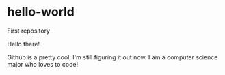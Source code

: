 # hello-world
First repository 

Hello there!

Github is a pretty cool, I'm still figuring it out now.
I am a computer science major who loves to code!
